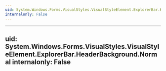 ```yaml
---
uid: System.Windows.Forms.VisualStyles.VisualStyleElement.ExplorerBar.HeaderBackground
internalonly: False
---
```


---
uid: System.Windows.Forms.VisualStyles.VisualStyleElement.ExplorerBar.HeaderBackground.Normal
internalonly: False
---
